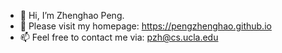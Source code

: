 <!---
[![Zhenghao's GitHub stats](https://github-readme-stats.vercel.app/api?username=pengzhenghao&count_private=true&show_icons=true&theme=graywhite&hide=commits&include_all_commits=true)](https://pengzhenghao.github.io)




[![Zhenghao's GitHub stats](https://github-readme-stats-awq8-1lvpdc08b-pengzhenghao.vercel.app/api?username=pengzhenghao&count_private=true&show_icons=true&theme=graywhite&count_private=true&line_height=28&hide_border=1&include_all_commits=true&card_width=450&role=OWNER,COLLABORATOR)](https://pengzhenghao.github.io)
--->


- 👋 Hi, I’m Zhenghao Peng.
- 👀 Please visit my homepage: https://pengzhenghao.github.io
- 📫 Feel free to contact me via: pzh@cs.ucla.edu

<!---
pengzhenghao/pengzhenghao is a ✨ special ✨ repository because its `README.md` (this file) appears on your GitHub profile.
You can click the Preview link to take a look at your changes.
- 🌱 I’m currently learning ...
--->
